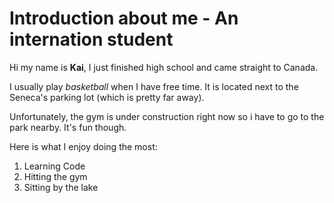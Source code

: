# Introduction about me - An internation student

Hi my name is **Kai**, I just finished high school and came straight to Canada. 

I usually play _basketball_ when I have free time. It is located next to the Seneca's parking lot (which is pretty far away). 

Unfortunately, the gym is under construction right now so i have to go to the park nearby. It's fun though.

Here is what I enjoy doing the most: 
1. Learning Code
2. Hitting the gym
3. Sitting by the lake
